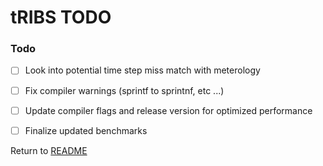 # tRIBS TODO

### Todo

- [ ] Look into potential time step miss match with meterology
- [ ] Fix compiler warnings (sprintf to sprintnf, etc ...)
- [ ] Update compiler flags and release version for optimized performance
- [ ] Finalize updated benchmarks 



Return to [README](../README.md)